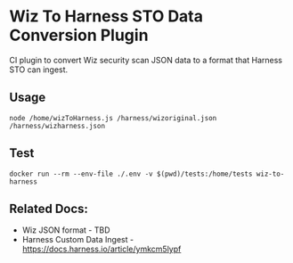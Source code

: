 # Wiz To Harness STO Data Conversion Plugin
CI plugin to convert Wiz security scan JSON data to a format that Harness STO can ingest.

## Usage
```
node /home/wizToHarness.js /harness/wizoriginal.json /harness/wizharness.json
```

## Test
```
docker run --rm --env-file ./.env -v $(pwd)/tests:/home/tests wiz-to-harness
```

## Related Docs: 
 - Wiz JSON format - TBD
 - Harness Custom Data Ingest - https://docs.harness.io/article/ymkcm5lypf


